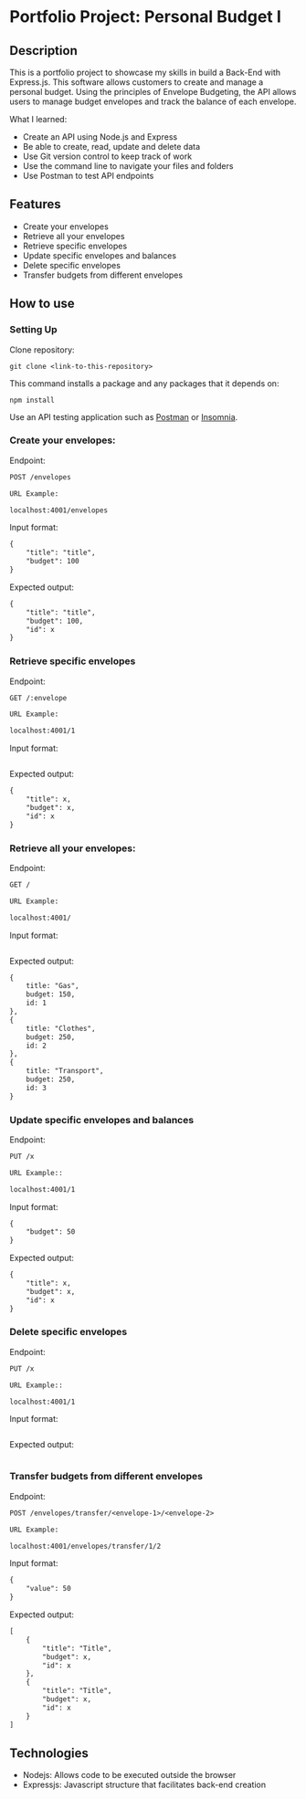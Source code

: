 # Portfolio Project: Personal Budget I

## Description

This is a portfolio project to showcase my skills in build a Back-End with Express.js. This software allows customers to create and manage a personal budget. Using the principles of Envelope Budgeting, the API allows users to manage budget envelopes and track the balance of each envelope.

What I learned:

- Create an API using Node.js and Express
- Be able to create, read, update and delete data
- Use Git version control to keep track of work
- Use the command line to navigate your files and folders
- Use Postman to test API endpoints

## Features

- Create your envelopes
- Retrieve all your envelopes
- Retrieve specific envelopes
- Update specific envelopes and balances
- Delete specific envelopes
- Transfer budgets from different envelopes

## How to use

### Setting Up

Clone repository:

```shell
git clone <link-to-this-repository>
```

This command installs a package and any packages that it depends on:

```shell
npm install
```

Use an API testing application such as [Postman](https://www.postman.com/) or [Insomnia](https://insomnia.rest/download).

### Create your envelopes: 

Endpoint:

```txt
POST /envelopes

URL Example:

localhost:4001/envelopes

```

Input format:

```txt
{
    "title": "title",
    "budget": 100
}
```

Expected output:

```txt
{
    "title": "title",
    "budget": 100,
    "id": x
}
```

### Retrieve specific envelopes 

Endpoint:

```txt
GET /:envelope

URL Example:

localhost:4001/1

```

Input format:

```txt

```

Expected output:

```txt
{
    "title": x,
    "budget": x,
    "id": x
}
```

### Retrieve all your envelopes: 

Endpoint:

```txt
GET /

URL Example:

localhost:4001/

```

Input format:

```txt

```

Expected output:

```txt
{
    title: "Gas",
    budget: 150,
    id: 1
},
{
    title: "Clothes",
    budget: 250,
    id: 2
},
{
    title: "Transport",
    budget: 250,
    id: 3
}
```

### Update specific envelopes and balances 

Endpoint:

```txt
PUT /x

URL Example::

localhost:4001/1

```

Input format:

```txt
{
    "budget": 50
}
```

Expected output:

```txt
{
    "title": x,
    "budget": x,
    "id": x
}
```

### Delete specific envelopes 

Endpoint:

```txt
PUT /x

URL Example::

localhost:4001/1

```

Input format:

```txt

```

Expected output:

```txt

```

### Transfer budgets from different envelopes 

Endpoint:

```txt
POST /envelopes/transfer/<envelope-1>/<envelope-2>

URL Example:

localhost:4001/envelopes/transfer/1/2

```

Input format:

```txt
{
    "value": 50
}
```

Expected output:

```txt
[
    {
        "title": "Title",
        "budget": x,
        "id": x
    },
    {
        "title": "Title",
        "budget": x,
        "id": x
    }
]
```

## Technologies

- Nodejs: Allows code to be executed outside the browser
- Expressjs: Javascript structure that facilitates back-end creation
